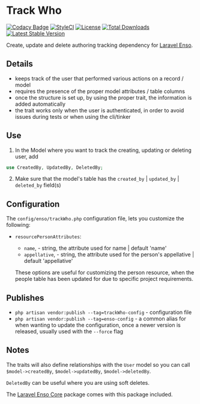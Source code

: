 # Track Who
[![Codacy Badge](https://api.codacy.com/project/badge/Grade/c2848e5734e44faab61fb3391a91a11e)](https://www.codacy.com/app/laravel-enso/TrackWho?utm_source=github.com&utm_medium=referral&utm_content=laravel-enso/TrackWho&utm_campaign=badger)
[![StyleCI](https://styleci.io/repos/85499255/shield?branch=master)](https://styleci.io/repos/85499255)
[![License](https://poser.pugx.org/laravel-enso/trackwho/license)](https://packagist.org/packages/laravel-enso/trackwho)
[![Total Downloads](https://poser.pugx.org/laravel-enso/trackwho/downloads)](https://packagist.org/packages/laravel-enso/trackwho)
[![Latest Stable Version](https://poser.pugx.org/laravel-enso/trackwho/version)](https://packagist.org/packages/laravel-enso/trackwho)

Create, update and delete authoring tracking dependency for [Laravel Enso](https://github.com/laravel-enso/Enso).

## Details

- keeps track of the user that performed various actions on a record / model
- requires the presence of the proper model attributes / table columns
- once the structure is set up, by using the proper trait, the information is added automatically
- the trait works only when the user is authenticated, in order to avoid issues during tests or when using the cli/tinker

## Use

1. In the Model where you want to track the creating, updating or deleting user, add

```php
use CreatedBy, UpdatedBy, DeletedBy;
```

2. Make sure that the model's table has the `created_by` | `updated_by` | `deleted_by` field(s)

## Configuration

The `config/enso/trackWho.php` configuration file, lets you customize the following:
- `resourcePersonAttributes`:
    - `name`, - string, the attribute used for name | default 'name'
    - `appellative`, - string, the attribute used for the person's appellative | default 'appellative' 
    
    These options are useful for customizing the person resource, when the people table has been updated for due to 
    specific project requirements.

## Publishes
- `php artisan vendor:publish --tag=trackWho-config` - configuration file
- `php artisan vendor:publish --tag=enso-config` - a common alias for when wanting to update the configuration,
once a newer version is released, usually used with the `--force` flag

## Notes

The traits will also define relationships with the `User` model so you can call `$model->createdBy`, `$model->updatedBy`, `$model->deletedBy`.

`DeletedBy` can be useful where you are using soft deletes.

The [Laravel Enso Core](https://github.com/laravel-enso/Core) package comes with this package included.
